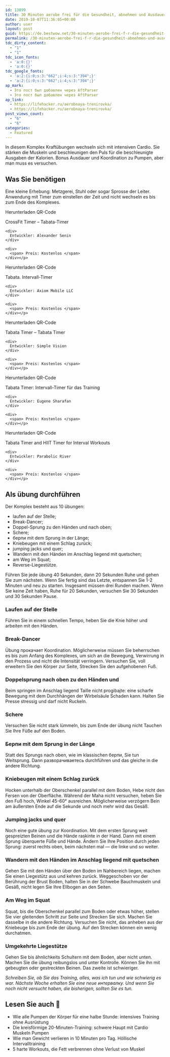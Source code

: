 ```yaml
---
id: 13099
title: 30 Minuten aerobe frei für die Gesundheit, abnehmen und Ausdauer
date: 2019-10-07T11:36:05+00:00
author: user
layout: post
guid: https://de.bestwow.net/30-minuten-aerobe-frei-f-r-die-gesundheit-abnehmen-und-ausdauer/
permalink: /30-minuten-aerobe-frei-f-r-die-gesundheit-abnehmen-und-ausdauer/
tdc_dirty_content:
  - "1"
  - "1"
tdc_icon_fonts:
  - 'a:0:{}'
  - 'a:0:{}'
tdc_google_fonts:
  - 'a:2:{i:0;s:3:"662";i:4;s:3:"394";}'
  - 'a:2:{i:0;s:3:"662";i:4;s:3:"394";}'
ap_mark:
  - Это пост был добавлен через AftParser
  - Это пост был добавлен через AftParser
ap_link:
  - https://lifehacker.ru/aerobnaya-trenirovka/
  - https://lifehacker.ru/aerobnaya-trenirovka/
post_views_count:
  - "6"
  - "6"
categories:
  - Featured
---
```

In diesem Komplex Kraftübungen wechseln sich mit intensiven Cardio. Sie stärken die Muskeln und beschleunigen den Puls für die beschleunigte Ausgaben der Kalorien. Bonus Ausdauer und Koordination zu Pumpen, aber man muss es versuchen.

## Was Sie benötigen

Eine kleine Erhebung: Metzgerei, Stuhl oder sogar Sprosse der Leiter. Anwendung mit Timer zum einstellen der Zeit und nicht wechseln es bis zum Ende des Komplexes.

<div>
  <div>
  </div>
  
  <div>
  </div>
  
  <div>
    <div>
      Herunterladen <span>QR-Code </span>
    </div></p>
  </div>
  
  <div>
    <div>
      CrossFit Timer &#8211; Tabata-Timer
    </div>
    
    <div>
      Entwickler: Alexander Senin
    </div>
    
    <div>
      <span> Preis: Kostenlos </span>
    </div></p>
  </div></p>
</div>

<div>
  <div>
  </div>
  
  <div>
  </div>
  
  <div>
    <div>
      Herunterladen <span>QR-Code </span>
    </div></p>
  </div>
  
  <div>
    <div>
      Tabata. Intervall-Timer
    </div>
    
    <div>
      Entwickler: Axiom Mobile LLC
    </div>
    
    <div>
      <span> Preis: Kostenlos </span>
    </div></p>
  </div></p>
</div>

<div>
  <div>
  </div>
  
  <div>
  </div>
  
  <div>
    <div>
      Herunterladen <span>QR-Code </span>
    </div></p>
  </div>
  
  <div>
    <div>
      Tabata Timer &#8211; Tabata Timer
    </div>
    
    <div>
      Entwickler: Simple Vision
    </div>
    
    <div>
      <span> Preis: Kostenlos </span>
    </div></p>
  </div></p>
</div>

<div>
  <div>
  </div>
  
  <div>
  </div>
  
  <div>
    <div>
      Herunterladen <span>QR-Code </span>
    </div></p>
  </div>
  
  <div>
    <div>
      Tabata Timer: Intervall-Timer für das Training
    </div>
    
    <div>
      Entwickler: Eugene Sharafan
    </div>
    
    <div>
      <span> Preis: Kostenlos </span>
    </div></p>
  </div></p>
</div>

<div>
  <div>
  </div>
  
  <div>
  </div>
  
  <div>
    <div>
      Herunterladen <span>QR-Code </span>
    </div></p>
  </div>
  
  <div>
    <div>
      Tabata Timer and HIIT Timer for Interval Workouts
    </div>
    
    <div>
      Entwickler: Parabolic River
    </div>
    
    <div>
      <span> Preis: Kostenlos </span>
    </div></p>
  </div></p>
</div>

## Als übung durchführen

Der Komplex besteht aus 10 übungen:

  * <span>laufen auf der Stelle;</span>
  * <span>Break-Dancer;</span>
  * <span>Doppel-Sprung zu den Händen und nach oben;</span>
  * <span>Schere;</span>
  * <span>берпи mit dem Sprung in der Länge;</span>
  * <span>Kniebeugen mit einem Schlag zurück;</span>
  * <span>jumping jacks und quer;</span>
  * <span>Wandern mit den Händen im Anschlag liegend mit quetschen; </span>
  * <span>am Weg im Squat; </span>
  * <span>Reverse-Liegestütze. </span>

Führen Sie jede übung 40 Sekunden, dann 20 Sekunden Ruhe und gehen Sie zum nächsten. Wenn Sie fertig sind das Letzte, entspannen Sie 1-2 Minuten und neu zu starten. Insgesamt müssen drei Runden machen. Wenn Sie keine Zeit haben, Ruhe für 20 Sekunden, versuchen Sie 30 Sekunden und 30 Sekunden Pause.

### Laufen auf der Stelle

<div>
</div>

Führen Sie in einem schnellen Tempo, heben Sie die Knie höher und arbeiten mit den Händen.

### Break-Dancer

<div>
</div>

Übung прокачает Koordination. Möglicherweise müssen Sie beherrschen es bis zum Anfang des Komplexes, um sich an die Bewegung, Verwirrung in den Prozess und nicht die Intensität verringern. Versuchen Sie, voll erweitern Sie den Körper zur Seite, Strecken Sie den aufgehobenen Fuß.

### Doppelsprung nach oben zu den Händen und

<div>
</div>

Beim springen im Anschlag liegend Taille nicht progibajte: eine scharfe Bewegung mit dem Durchhängen der Wirbelsäule Schaden kann. Halten Sie Presse stressig und darf nicht Ruckeln.

### Schere

<div>
</div>

Versuchen Sie nicht stark lümmeln, bis zum Ende der übung nicht Tauchen Sie Ihre Füße auf den Boden.

### Берпи mit dem Sprung in der Länge

<div>
</div>

Statt des Sprungs nach oben, wie im klassischen берпи, Sie tun Weitsprung. Dann разворачиваетесь durchführen und das gleiche in die andere Richtung.

### Kniebeugen mit einem Schlag zurück

<div>
</div>

Hocken unterhalb der Oberschenkel parallel mit dem Boden, Hebe nicht den Fersen von der Oberfläche. Während der Maha nicht versuchen, heben Sie den Fuß hoch, Winkel 45-60° ausreichen. Möglicherweise verzögern Bein am äußersten Ende auf die Sekunde und noch mehr wird das Gesäß.

### Jumping jacks und quer

<div>
</div>

Noch eine gute übung zur Koordination. Mit dem ersten Sprung weit gespreizten Beinen und die Hände raskinte in der Hand. Dann mit einem Sprung überquerte Füße und Hände. Ändern Sie Ihre Position durch jeden Sprung: zuerst rechts oben, beim nächsten mal — die linke und so weiter.

### Wandern mit den Händen im Anschlag liegend mit quetschen

<div>
</div>

Gehen Sie mit den Händen über den Boden im Nahbereich liegen, machen Sie einen Liegestütz aus und kehren zurück. Weggeschoben vor der Berührung der Brust Boden, halten Sie in der Schwebe Bauchmuskeln und Gesäß, nicht legen Sie Ihre Ellbogen an den Seiten.

### Am Weg im Squat

<div>
</div>

Squat, bis die Oberschenkel parallel zum Boden oder etwas höher, stellen Sie vier gleitenden Schritt zur Seite und Strecken Sie sich. Machen Sie dasselbe in die andere Richtung. Versuchen Sie nicht, das anheben aus der Kniebeuge bis zum Ende der übung. Auf den Strecken können ein wenig durchatmen.

### Umgekehrte Liegestütze

<div>
</div>

Gehen Sie bis ähnlichkeits Schultern mit dem Boden, aber nicht unten. Machen Sie die übung reibungslos und unter Kontrolle. Können Sie ihn mit gebeugten oder gestreckten Beinen. Das zweite ist schwieriger.  


<div>
</div>

_Schreiben Sie, ob Sie das Training, alles, was ich tun und wie schwierig es war. Nächste Woche erhalten Sie eine neue интервалку. Und wenn Sie noch nicht versucht haben, die bisherigen, sollten Sie es tun._

<div>
  <h2 class="read-also__title">
    <span>Lesen Sie auch</span> <span>🧐 </span>
  </h2>
  
  <ul class="read-also__list">
    <li>
      Wie alle Pumpen der Körper für eine halbe Stunde: intensives Training ohne Ausrüstung
    </li>
    <li>
      Die kreisförmige 20-Minuten-Training: schwere Haupt mit Cardio Muskeln Pumpen
    </li>
    <li>
      Wie man Gewicht verlieren in 10 Minuten pro Tag. Höllische Intervalltraining
    </li>
    <li>
      5 harte Workouts, die Fett verbrennen ohne Verlust von Muskel
    </li>
  </ul>
</div>
